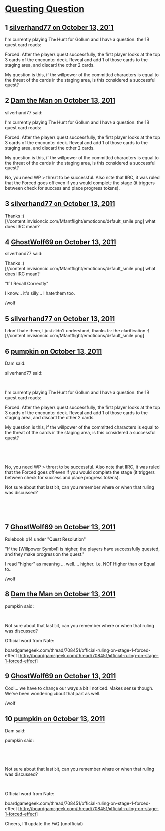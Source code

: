 # [Questing Question](https://community.fantasyflightgames.com/topic/54637-questing-question/)

## 1 [silverhand77 on October 13, 2011](https://community.fantasyflightgames.com/topic/54637-questing-question/?do=findComment&comment=541260)

I'm currently playing The Hunt for Gollum and I have a question. the 1B quest card reads:

Forced: After the players quest successfully, the first player looks at the top 3 cards of the encounter deck. Reveal and add 1 of those cards to the staging area, and discard the other 2 cards.

My question is this, if the willpower of the committed characters is equal to the threat of the cards in the staging area, is this considered a successful quest?

## 2 [Dam the Man on October 13, 2011](https://community.fantasyflightgames.com/topic/54637-questing-question/?do=findComment&comment=541272)

silverhand77 said:

I'm currently playing The Hunt for Gollum and I have a question. the 1B quest card reads:

Forced: After the players quest successfully, the first player looks at the top 3 cards of the encounter deck. Reveal and add 1 of those cards to the staging area, and discard the other 2 cards.

My question is this, if the willpower of the committed characters is equal to the threat of the cards in the staging area, is this considered a successful quest?



No, you need WP > threat to be successful. Also note that IIRC, it was ruled that the Forced goes off even if you would complete the stage (it triggers between check for success and place progress tokens).

## 3 [silverhand77 on October 13, 2011](https://community.fantasyflightgames.com/topic/54637-questing-question/?do=findComment&comment=541278)

Thanks :) [//content.invisioncic.com/Mfantflight/emoticons/default_smile.png] what does IIRC mean?

## 4 [GhostWolf69 on October 13, 2011](https://community.fantasyflightgames.com/topic/54637-questing-question/?do=findComment&comment=541288)

silverhand77 said:

Thanks :) [//content.invisioncic.com/Mfantflight/emoticons/default_smile.png] what does IIRC mean?



"If I Recall Correctly"

I know... it's silly... I hate them too.

/wolf

## 5 [silverhand77 on October 13, 2011](https://community.fantasyflightgames.com/topic/54637-questing-question/?do=findComment&comment=541289)

I don't hate them, I just didn't understand, thanks for the clarification :) [//content.invisioncic.com/Mfantflight/emoticons/default_smile.png]

## 6 [pumpkin on October 13, 2011](https://community.fantasyflightgames.com/topic/54637-questing-question/?do=findComment&comment=541307)

Dam said:

silverhand77 said:

 

I'm currently playing The Hunt for Gollum and I have a question. the 1B quest card reads:

Forced: After the players quest successfully, the first player looks at the top 3 cards of the encounter deck. Reveal and add 1 of those cards to the staging area, and discard the other 2 cards.

My question is this, if the willpower of the committed characters is equal to the threat of the cards in the staging area, is this considered a successful quest?

 

 

No, you need WP > threat to be successful. Also note that IIRC, it was ruled that the Forced goes off even if you would complete the stage (it triggers between check for success and place progress tokens).



Not sure about that last bit, can you remember where or when that ruling was discussed?

 

 

## 7 [GhostWolf69 on October 13, 2011](https://community.fantasyflightgames.com/topic/54637-questing-question/?do=findComment&comment=541312)

Rulebook p14 under "Quest Resolution"

"If the [Willpower Symbol] is higher, the players have successfully quested, and they make progress on the quest."

I read "higher" as meaning ... well.... higher. i.e. NOT Higher than or Equal to..

/wolf

## 8 [Dam the Man on October 13, 2011](https://community.fantasyflightgames.com/topic/54637-questing-question/?do=findComment&comment=541332)

pumpkin said:

 

Not sure about that last bit, can you remember where or when that ruling was discussed?

Official word from Nate:

boardgamegeek.com/thread/708451/official-ruling-on-stage-1-forced-effect [http://boardgamegeek.com/thread/708451/official-ruling-on-stage-1-forced-effect]

## 9 [GhostWolf69 on October 13, 2011](https://community.fantasyflightgames.com/topic/54637-questing-question/?do=findComment&comment=541395)

Cool... we have to change our ways a bit I noticed. Makes sense though.
We've been wondering about that part as well.

/wolf

## 10 [pumpkin on October 13, 2011](https://community.fantasyflightgames.com/topic/54637-questing-question/?do=findComment&comment=541441)

Dam said:

pumpkin said:

 

 

Not sure about that last bit, can you remember where or when that ruling was discussed?

 

Official word from Nate:

boardgamegeek.com/thread/708451/official-ruling-on-stage-1-forced-effect [http://boardgamegeek.com/thread/708451/official-ruling-on-stage-1-forced-effect]



Cheers, I'll update the FAQ (unofficial)

